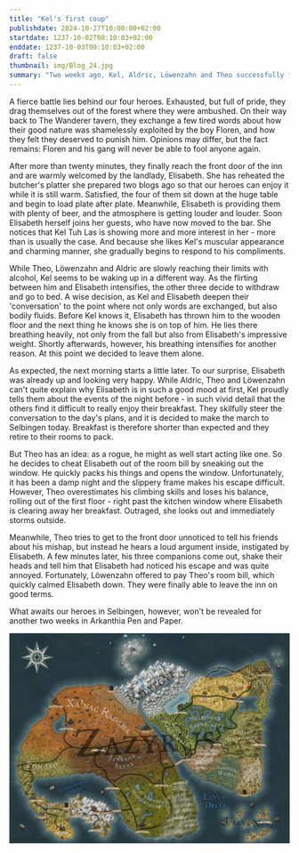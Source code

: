 ```yaml
---
title: "Kel's first coup"
publishdate: 2024-10-27T10:00:00+02:00
startdate: 1237-10-02T00:10:03+02:00
enddate: 1237-10-03T00:10:03+02:00
draft: false
thumbnail: img/Blog_24.jpg
summary: "Two weeks ago, Kel, Aldric, Löwenzahn and Theo successfully fought off an ambush and overpowered their enemies. Now they're longing for a quiet evening in the 'Wanderer', but that's not going to happen. Find out why here:"
---
```

A fierce battle lies behind our four heroes. Exhausted, but full of pride, they drag themselves out of the forest where they were ambushed. On their way back to The Wanderer tavern, they exchange a few tired words about how their good nature was shamelessly exploited by the boy Floren, and how they felt they deserved to punish him. Opinions may differ, but the fact remains: Floren and his gang will never be able to fool anyone again.

After more than twenty minutes, they finally reach the front door of the inn and are warmly welcomed by the landlady, Elisabeth. She has reheated the butcher's platter she prepared two blogs ago so that our heroes can enjoy it while it is still warm. Satisfied, the four of them sit down at the huge table and begin to load plate after plate. Meanwhile, Elisabeth is providing them with plenty of beer, and the atmosphere is getting louder and louder. Soon Elisabeth herself joins her guests, who have now moved to the bar. She notices that Kel Tuh Las is showing more and more interest in her - more than is usually the case. And because she likes Kel's muscular appearance and charming manner, she gradually begins to respond to his compliments.

While Theo, Löwenzahn and Aldric are slowly reaching their limits with alcohol, Kel seems to be waking up in a different way. As the flirting between him and Elisabeth intensifies, the other three decide to withdraw and go to bed. A wise decision, as Kel and Elisabeth deepen their 'conversation' to the point where not only words are exchanged, but also bodily fluids. Before Kel knows it, Elisabeth has thrown him to the wooden floor and the next thing he knows she is on top of him. He lies there breathing heavily, not only from the fall but also from Elisabeth's impressive weight. Shortly afterwards, however, his breathing intensifies for another reason. At this point we decided to leave them alone.

As expected, the next morning starts a little later. To our surprise, Elisabeth was already up and looking very happy. While Aldric, Theo and Löwenzahn can't quite explain why Elisabeth is in such a good mood at first, Kel proudly tells them about the events of the night before - in such vivid detail that the others find it difficult to really enjoy their breakfast. They skilfully steer the conversation to the day's plans, and it is decided to make the march to Selbingen today. Breakfast is therefore shorter than expected and they retire to their rooms to pack.

But Theo has an idea: as a rogue, he might as well start acting like one. So he decides to cheat Elisabeth out of the room bill by sneaking out the window. He quickly packs his things and opens the window. Unfortunately, it has been a damp night and the slippery frame makes his escape difficult. However, Theo overestimates his climbing skills and loses his balance, rolling out of the first floor - right past the kitchen window where Elisabeth is clearing away her breakfast. Outraged, she looks out and immediately storms outside.

Meanwhile, Theo tries to get to the front door unnoticed to tell his friends about his mishap, but instead he hears a loud argument inside, instigated by Elisabeth. A few minutes later, his three companions come out, shake their heads and tell him that Elisabeth had noticed his escape and was quite annoyed. Fortunately, Löwenzahn offered to pay Theo's room bill, which quickly calmed Elisabeth down. They were finally able to leave the inn on good terms.

What awaits our heroes in Selbingen, however, won't be revealed for another two weeks in Arkanthia Pen and Paper. 

<div class="center">
  <img class="img-fluid" title="Worldmap Arkanthia" alt="Worldmap Arkanthia."  src="./img/Arkanthia_Full_Map_Wanderer_only.jpg" />
</div>
